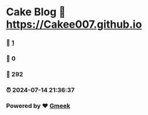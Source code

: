 # Cake Blog :link: https://Cakee007.github.io 
### :page_facing_up: [1](https://Cakee007.github.io/tag.html) 
### :speech_balloon: 0 
### :hibiscus: 292 
### :alarm_clock: 2024-07-14 21:36:37 
### Powered by :heart: [Gmeek](https://github.com/Meekdai/Gmeek)
